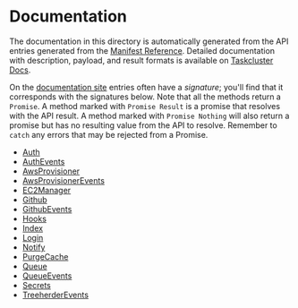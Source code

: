 # Documentation

The documentation in this directory is automatically generated from the API entries
generated from the [Manifest Reference](http://references.taskcluster.net/manifest.json).
Detailed documentation with description, payload, and result formats is available on
[Taskcluster Docs](https://docs.taskcluster.net/).

On the [documentation site](https://docs.taskcluster.net/) entries often have a
_signature_; you'll find that it corresponds with the signatures below. Note that all
the methods return a `Promise`. A method marked with `Promise Result` is a promise that
resolves with the API result. A method marked with `Promise Nothing` will also return a
promise but has no resulting value from the API to resolve. Remember to `catch` any errors
that may be rejected from a Promise.

- [Auth](auth.md)
- [AuthEvents](authevents.md)
- [AwsProvisioner](awsprovisioner.md)
- [AwsProvisionerEvents](awsprovisionerevents.md)
- [EC2Manager](ec2manager.md)
- [Github](github.md)
- [GithubEvents](githubevents.md)
- [Hooks](hooks.md)
- [Index](index.md)
- [Login](login.md)
- [Notify](notify.md)
- [PurgeCache](purgecache.md)
- [Queue](queue.md)
- [QueueEvents](queueevents.md)
- [Secrets](secrets.md)
- [TreeherderEvents](treeherderevents.md)
